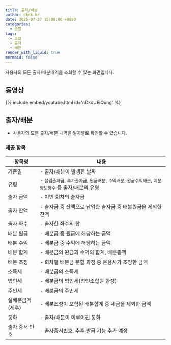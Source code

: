 ```yaml
---
title: 출자/배분
author: dkdk.kr
date: 2025-07-27 15:00:00 +0800
categories:
  - 조합
tags:
  - 조합
  - 출자
  - 배분
render_with_liquid: true
mermaid: false
---
```

사용자의 모든 출자/배분내역을 조회할 수 있는 화면입니다. 

## 동영상

{% include embed/youtube.html id='nDkdUEiQung' %}

## 출자/배분
- 사용자의 모든 출자/배분 내역을 일자별로 확인할 수 있습니다. 

### 제공 항목
| 항목명       | 내용                                                                 |
| --------- | ------------------------------------------------------------------ |
| 기준일       | - 출자/배분이 발생한 날짜                                                    |
| 유형        | - `설립출자금`, `추가출자금`, `원금배분`, `수익배분`, `원금수익배분`, `지분양도양수` 등 출자/배분의 유형 |
| 출자 금액     | - 이번 회차의 출자금                                                       |
| 출자 잔액     | - 출자금 중 잔액으로 납입한 출자금 중 배분원금을 제외한 잔액                                |
| 출자 좌수     | - 출자한 좌수의 합                                                        |
| 배분 원금     | - 배분금 중 원금에 해당하는 금액                                                |
| 배분 수익     | - 배분금 중 수익에 해당하는 금액                                                |
| 배분 합계     | - 배분금의 원금과 수익의 합계, 배분총액                                            |
| 배분 조정     | - 회차별 배분금 분할 과정 중 운용사가 조정한 금액                                      |
| 소득세       | - 배분금의 소득세                                                         |
| 법인세       | - 배분금의 법인세(법인조합원 한정)                                               |
| 주민세       | - 배분금의 주민세                                                         |
| 실배분금액(세후) | - 배분조정이 포함된 배분합계 중 세금을 제외한 금액                                      |
| 통화        | - 출자/배분이 이루어진 통화                                                   |
| 출자 증서 번호  | - 출자증서번호, 추후 발급 기능 추가 예정                                           |
